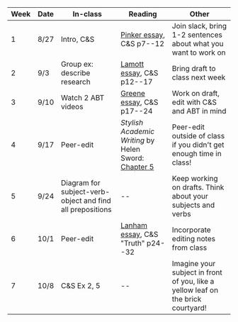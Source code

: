 | Week | Date | In-class | Reading | Other |
| --- | --- | --- | --- | --- |
| 1  | 8/27 | Intro, C&S | [Pinker essay](../6110-papers/pinker.pdf), C&S p7--12 | Join slack, bring 1-2 sentences about what you want to work on |
| 2 | 9/3 | Group ex: describe research | [Lamott essay](../6110-papers/lamott.pdf), C&S p12--17 | Bring draft to class next week |
| 3 | 9/10 | Watch 2 ABT videos | [Greene essay](../6110-papers/greene.pdf), C&S p17--24 | Work on draft, edit with C&S and ABT in mind |
| 4 | 9/17 | Peer-edit | *Stylish Academic Writing* by Helen Sword: [Chapter 5](../6110-papers/Sword-chapter5.pdf) | Peer-edit outside of class if you didn't get enough time in class! |
| 5 | 9/24 | Diagram for subject-verb-object and find all prepositions | -- | Keep working on drafts. Think about your subjects and verbs |
| 6 | 10/1 | Peer-edit | [Lanham essay](../6110-papers/lanham.pdf), C&S "Truth" p24--32 | Incorporate editing notes from class |
| 7 | 10/8 | C&S Ex 2, 5 | -- | Imagine your subject in front of you, like a yellow leaf on the brick courtyard! |
